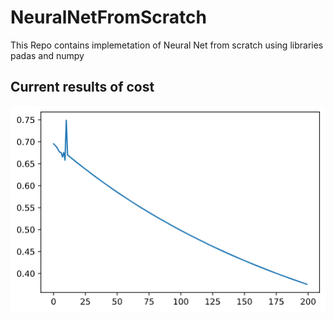 # NeuralNetFromScratch
This Repo contains implemetation of Neural Net from scratch using libraries padas and numpy 
## Current results of cost
![Alt Text](./NeuralNetFromScratch.png)
